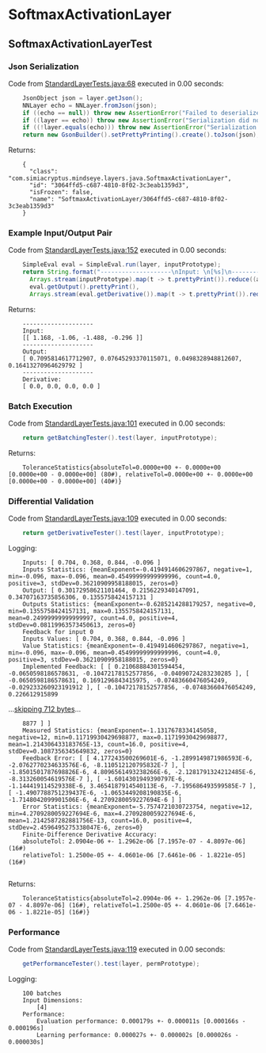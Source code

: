 # SoftmaxActivationLayer
## SoftmaxActivationLayerTest
### Json Serialization
Code from [StandardLayerTests.java:68](../../../../../../../src/main/java/com/simiacryptus/mindseye/test/StandardLayerTests.java#L68) executed in 0.00 seconds: 
```java
    JsonObject json = layer.getJson();
    NNLayer echo = NNLayer.fromJson(json);
    if ((echo == null)) throw new AssertionError("Failed to deserialize");
    if ((layer == echo)) throw new AssertionError("Serialization did not copy");
    if ((!layer.equals(echo))) throw new AssertionError("Serialization not equal");
    return new GsonBuilder().setPrettyPrinting().create().toJson(json);
```

Returns: 

```
    {
      "class": "com.simiacryptus.mindseye.layers.java.SoftmaxActivationLayer",
      "id": "3064ffd5-c687-4810-8f02-3c3eab1359d3",
      "isFrozen": false,
      "name": "SoftmaxActivationLayer/3064ffd5-c687-4810-8f02-3c3eab1359d3"
    }
```



### Example Input/Output Pair
Code from [StandardLayerTests.java:152](../../../../../../../src/main/java/com/simiacryptus/mindseye/test/StandardLayerTests.java#L152) executed in 0.00 seconds: 
```java
    SimpleEval eval = SimpleEval.run(layer, inputPrototype);
    return String.format("--------------------\nInput: \n[%s]\n--------------------\nOutput: \n%s\n--------------------\nDerivative: \n%s",
      Arrays.stream(inputPrototype).map(t -> t.prettyPrint()).reduce((a, b) -> a + ",\n" + b).get(),
      eval.getOutput().prettyPrint(),
      Arrays.stream(eval.getDerivative()).map(t -> t.prettyPrint()).reduce((a, b) -> a + ",\n" + b).get());
```

Returns: 

```
    --------------------
    Input: 
    [[ 1.168, -1.06, -1.488, -0.296 ]]
    --------------------
    Output: 
    [ 0.7095814617712907, 0.07645293370115071, 0.0498328948812607, 0.16413270964629792 ]
    --------------------
    Derivative: 
    [ 0.0, 0.0, 0.0, 0.0 ]
```



### Batch Execution
Code from [StandardLayerTests.java:101](../../../../../../../src/main/java/com/simiacryptus/mindseye/test/StandardLayerTests.java#L101) executed in 0.00 seconds: 
```java
    return getBatchingTester().test(layer, inputPrototype);
```

Returns: 

```
    ToleranceStatistics{absoluteTol=0.0000e+00 +- 0.0000e+00 [0.0000e+00 - 0.0000e+00] (80#), relativeTol=0.0000e+00 +- 0.0000e+00 [0.0000e+00 - 0.0000e+00] (40#)}
```



### Differential Validation
Code from [StandardLayerTests.java:109](../../../../../../../src/main/java/com/simiacryptus/mindseye/test/StandardLayerTests.java#L109) executed in 0.00 seconds: 
```java
    return getDerivativeTester().test(layer, inputPrototype);
```
Logging: 
```
    Inputs: [ 0.704, 0.368, 0.844, -0.096 ]
    Inputs Statistics: {meanExponent=-0.4194914606297867, negative=1, min=-0.096, max=-0.096, mean=0.45499999999999996, count=4.0, positive=3, stdDev=0.36210909958188015, zeros=0}
    Output: [ 0.30172958621101464, 0.2156229340147091, 0.34707163735856306, 0.1355758424157131 ]
    Outputs Statistics: {meanExponent=-0.6285214288179257, negative=0, min=0.1355758424157131, max=0.1355758424157131, mean=0.24999999999999997, count=4.0, positive=4, stdDev=0.08119963573450613, zeros=0}
    Feedback for input 0
    Inputs Values: [ 0.704, 0.368, 0.844, -0.096 ]
    Value Statistics: {meanExponent=-0.4194914606297867, negative=1, min=-0.096, max=-0.096, mean=0.45499999999999996, count=4.0, positive=3, stdDev=0.36210909958188015, zeros=0}
    Implemented Feedback: [ [ 0.21068884301594454, -0.0650598186578631, -0.10472178152577856, -0.04090724283230285 ], [ -0.0650598186578631, 0.1691296843415975, -0.07483660476054249, -0.029233260923191912 ], [ -0.10472178152577856, -0.07483660476054249, 0.226612915899
```
...[skipping 712 bytes](etc/145.txt)...
```
    8877 ] ]
    Measured Statistics: {meanExponent=-1.1317678334145058, negative=12, min=0.11719930429698877, max=0.11719930429698877, mean=1.214306433183765E-13, count=16.0, positive=4, stdDev=0.1087356345649832, zeros=0}
    Feedback Error: [ [ 4.177243500269601E-6, -1.2899149871986593E-6, -2.0762770234633576E-6, -8.110512120795832E-7 ], [ -1.8501501787698826E-6, 4.8096561493238266E-6, -2.1281791324212485E-6, -8.313260054619576E-7 ], [ -1.6014301949390797E-6, -1.144419114529338E-6, 3.4654187914540113E-6, -7.195686493599585E-7 ], [ -1.4907788751239437E-6, -1.0653449208190835E-6, -1.7148042099901506E-6, 4.2709280059227694E-6 ] ]
    Error Statistics: {meanExponent=-5.7574721030723754, negative=12, min=4.2709280059227694E-6, max=4.2709280059227694E-6, mean=1.2142587282881756E-13, count=16.0, positive=4, stdDev=2.4596495275338047E-6, zeros=0}
    Finite-Difference Derivative Accuracy:
    absoluteTol: 2.0904e-06 +- 1.2962e-06 [7.1957e-07 - 4.8097e-06] (16#)
    relativeTol: 1.2500e-05 +- 4.0601e-06 [7.6461e-06 - 1.8221e-05] (16#)
    
```

Returns: 

```
    ToleranceStatistics{absoluteTol=2.0904e-06 +- 1.2962e-06 [7.1957e-07 - 4.8097e-06] (16#), relativeTol=1.2500e-05 +- 4.0601e-06 [7.6461e-06 - 1.8221e-05] (16#)}
```



### Performance
Code from [StandardLayerTests.java:119](../../../../../../../src/main/java/com/simiacryptus/mindseye/test/StandardLayerTests.java#L119) executed in 0.00 seconds: 
```java
    getPerformanceTester().test(layer, permPrototype);
```
Logging: 
```
    100 batches
    Input Dimensions:
    	[4]
    Performance:
    	Evaluation performance: 0.000179s +- 0.000011s [0.000166s - 0.000196s]
    	Learning performance: 0.000027s +- 0.000002s [0.000026s - 0.000030s]
    
```

